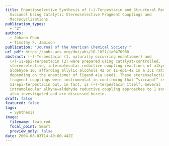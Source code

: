 ```yaml
---
title: Enantioselective Synthesis of (−)-Terpestacin and Structural Revision of
  Siccanol Using Catalytic Stereoselective Fragment Couplings and
  Macrocyclizations
publication_types:
  - "2"
authors:
  - Johann Chan
  - Timothy F. Jamison
publication: "Journal of the American Chemical Society "
url_pdf: https://pubs.acs.org/doi/abs/10.1021/ja0470968
abstract: (−)-Terpestacin (1, naturally occurring enantiomer) and
  (+)-11-epi-terpestacin (2) were prepared using catalyst-controlled,
  stereoselective, intermolecular reductive coupling reactions of alkyne 9 and
  aldehyde 10, affording allylic alcohols 42 or 11-epi-42 in a 3:1 ratio (or 1:3
  depending on the enantiomer of ligand 41a used). These stereoselective
  fragment couplings were instrumental in confirming that “siccanol” is not
  11-epi-terpestacin but, in fact, is (−)-terpestacin itself. Several
  intramolecular alkyne−aldehyde reductive coupling approaches to 1 and 2 were
  also investigated and are discussed herein.
draft: false
featured: false
tags:
  - Synthesis
image:
  filename: featured
  focal_point: Smart
  preview_only: false
date: 2004-08-03T14:40:00.442Z
---
```

